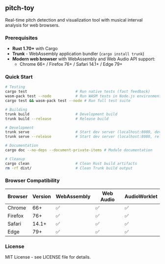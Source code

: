 ## pitch-toy

Real-time pitch detection and visualization tool with musical interval analysis for web browsers.

### Prerequisites

- **Rust 1.70+** with Cargo
- **Trunk** - WebAssembly application bundler (`cargo install trunk`)
- **Modern web browser** with WebAssembly and Web Audio API support:
  - Chrome 66+ / Firefox 76+ / Safari 14.1+ / Edge 79+

### Quick Start

```bash
# Testing
cargo test                      # Run native tests (fast feedback)
wasm-pack test --node           # Run WASM tests in Node.js environment
cargo test && wasm-pack test --node # Run full test suite

# Building
trunk build                     # Development build
trunk build --release           # Release build

# Development
trunk serve                     # Start dev server (localhost:8080, development build)
trunk serve --release           # Start dev server (localhost:8080, release build)

# Documentation
cargo doc --no-deps --document-private-items # Module documentation

# Cleanup  
cargo clean                     # Clean Rust build artifacts
rm -rf dist/                    # Clean Trunk build output
```

### Browser Compatibility

| Browser | Version | WebAssembly | Web Audio | AudioWorklet |
|---------|---------|-------------|-----------|--------------|
| Chrome  | 66+     | ✅          | ✅        | ✅           |
| Firefox | 76+     | ✅          | ✅        | ✅           |
| Safari  | 14.1+   | ✅          | ✅        | ✅           |
| Edge    | 79+     | ✅          | ✅        | ✅           |

### License

MIT License - see LICENSE file for details. 
